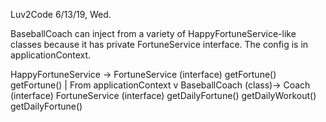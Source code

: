 Luv2Code
6/13/19, Wed.

BaseballCoach can inject from a variety of HappyFortuneService-like classes because
it has private FortuneService interface. The config is in applicationContext. 

HappyFortuneService -> FortuneService (interface)
  getFortune()         getFortune()
      | From applicationContext
      v
BaseballCoach (class)->    Coach (interface)
FortuneService (interface)
getDailyFortune()          getDailyWorkout()
                           getDailyFortune()         
                    
                    